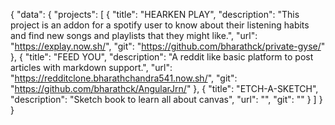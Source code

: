 {
  "data": {
    "projects": [
        {
          "title":  "HEARKEN PLAY",
          "description": "This project is an addon for a spotify user to know about their listening habits and find new songs and playlists that they might like.",
          "url": "https://explay.now.sh/",
          "git": "https://github.com/bharathck/private-gyse/"
        },
        {
          "title":  "FEED YOU",
          "description": "A reddit like basic platform to post articles with markdown support.",
          "url": "https://redditclone.bharathchandra541.now.sh/",
          "git": "https://github.com/bharathck/AngularJrn/"
        },
                {
          "title":  "ETCH-A-SKETCH",
          "description": "Sketch book to learn all about canvas",
          "url": "",
          "git": ""
        }
      ]
  }
}
